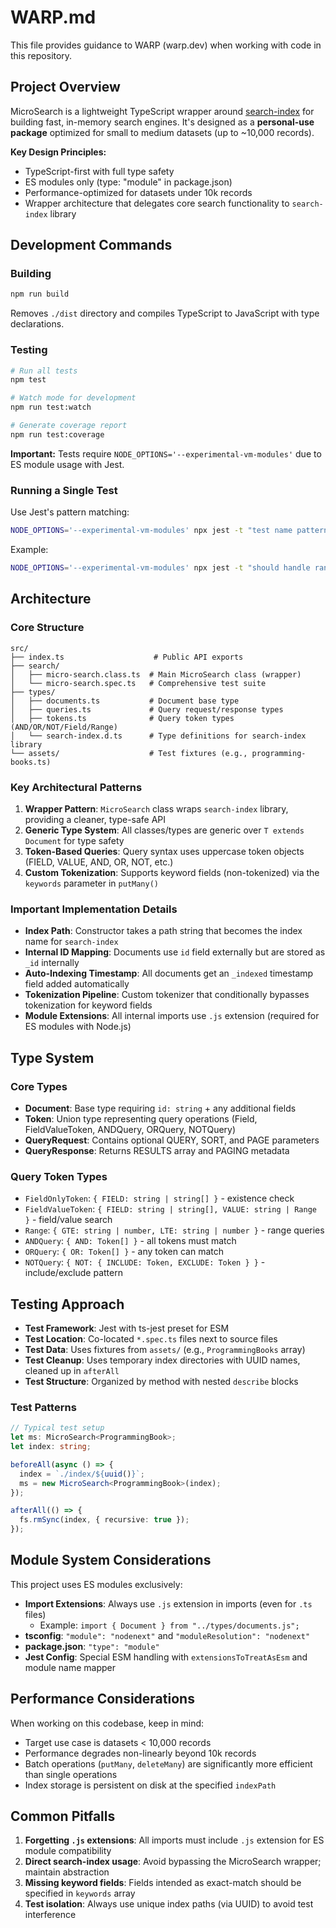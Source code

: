 # WARP.md

This file provides guidance to WARP (warp.dev) when working with code in this repository.

## Project Overview

MicroSearch is a lightweight TypeScript wrapper around [search-index](https://github.com/fergiemcdowall/search-index) for building fast, in-memory search engines. It's designed as a **personal-use package** optimized for small to medium datasets (up to ~10,000 records).

**Key Design Principles:**
- TypeScript-first with full type safety
- ES modules only (type: "module" in package.json)
- Performance-optimized for datasets under 10k records
- Wrapper architecture that delegates core search functionality to `search-index` library

## Development Commands

### Building
```bash
npm run build
```
Removes `./dist` directory and compiles TypeScript to JavaScript with type declarations.

### Testing
```bash
# Run all tests
npm test

# Watch mode for development
npm run test:watch

# Generate coverage report
npm run test:coverage
```

**Important:** Tests require `NODE_OPTIONS='--experimental-vm-modules'` due to ES module usage with Jest.

### Running a Single Test
Use Jest's pattern matching:
```bash
NODE_OPTIONS='--experimental-vm-modules' npx jest -t "test name pattern"
```

Example:
```bash
NODE_OPTIONS='--experimental-vm-modules' npx jest -t "should handle range queries"
```

## Architecture

### Core Structure

```
src/
├── index.ts                    # Public API exports
├── search/
│   ├── micro-search.class.ts  # Main MicroSearch class (wrapper)
│   └── micro-search.spec.ts   # Comprehensive test suite
├── types/
│   ├── documents.ts           # Document base type
│   ├── queries.ts             # Query request/response types
│   ├── tokens.ts              # Query token types (AND/OR/NOT/Field/Range)
│   └── search-index.d.ts      # Type definitions for search-index library
└── assets/                    # Test fixtures (e.g., programming-books.ts)
```

### Key Architectural Patterns

1. **Wrapper Pattern**: `MicroSearch` class wraps `search-index` library, providing a cleaner, type-safe API
2. **Generic Type System**: All classes/types are generic over `T extends Document` for type safety
3. **Token-Based Queries**: Query syntax uses uppercase token objects (FIELD, VALUE, AND, OR, NOT, etc.)
4. **Custom Tokenization**: Supports keyword fields (non-tokenized) via the `keywords` parameter in `putMany()`

### Important Implementation Details

- **Index Path**: Constructor takes a path string that becomes the index name for `search-index`
- **Internal ID Mapping**: Documents use `id` field externally but are stored as `_id` internally
- **Auto-Indexing Timestamp**: All documents get an `_indexed` timestamp field added automatically
- **Tokenization Pipeline**: Custom tokenizer that conditionally bypasses tokenization for keyword fields
- **Module Extensions**: All internal imports use `.js` extension (required for ES modules with Node.js)

## Type System

### Core Types

- **Document**: Base type requiring `id: string` + any additional fields
- **Token**: Union type representing query operations (Field, FieldValueToken, ANDQuery, ORQuery, NOTQuery)
- **QueryRequest**: Contains optional QUERY, SORT, and PAGE parameters
- **QueryResponse**: Returns RESULTS array and PAGING metadata

### Query Token Types

- `FieldOnlyToken`: `{ FIELD: string | string[] }` - existence check
- `FieldValueToken`: `{ FIELD: string | string[], VALUE: string | Range }` - field/value search
- `Range`: `{ GTE: string | number, LTE: string | number }` - range queries
- `ANDQuery`: `{ AND: Token[] }` - all tokens must match
- `ORQuery`: `{ OR: Token[] }` - any token can match
- `NOTQuery`: `{ NOT: { INCLUDE: Token, EXCLUDE: Token } }` - include/exclude pattern

## Testing Approach

- **Test Framework**: Jest with ts-jest preset for ESM
- **Test Location**: Co-located `*.spec.ts` files next to source files
- **Test Data**: Uses fixtures from `assets/` (e.g., `ProgrammingBooks` array)
- **Test Cleanup**: Uses temporary index directories with UUID names, cleaned up in `afterAll`
- **Test Structure**: Organized by method with nested `describe` blocks

### Test Patterns

```typescript
// Typical test setup
let ms: MicroSearch<ProgrammingBook>;
let index: string;

beforeAll(async () => {
  index = `./index/${uuid()}`;
  ms = new MicroSearch<ProgrammingBook>(index);
});

afterAll(() => {
  fs.rmSync(index, { recursive: true });
});
```

## Module System Considerations

This project uses ES modules exclusively:

- **Import Extensions**: Always use `.js` extension in imports (even for `.ts` files)
  - Example: `import { Document } from "../types/documents.js";`
- **tsconfig**: `"module": "nodenext"` and `"moduleResolution": "nodenext"`
- **package.json**: `"type": "module"`
- **Jest Config**: Special ESM handling with `extensionsToTreatAsEsm` and module name mapper

## Performance Considerations

When working on this codebase, keep in mind:

- Target use case is datasets < 10,000 records
- Performance degrades non-linearly beyond 10k records
- Batch operations (`putMany`, `deleteMany`) are significantly more efficient than single operations
- Index storage is persistent on disk at the specified `indexPath`

## Common Pitfalls

1. **Forgetting `.js` extensions**: All imports must include `.js` extension for ES module compatibility
2. **Direct search-index usage**: Avoid bypassing the MicroSearch wrapper; maintain abstraction
3. **Missing keyword fields**: Fields intended as exact-match should be specified in `keywords` array
4. **Test isolation**: Always use unique index paths (via UUID) to avoid test interference
